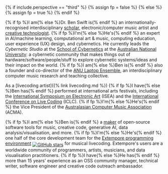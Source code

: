 {% if include.perspective == "third" %}
{% assign fp = false %}
{% else %}
{% assign fp = true %}
{% endif %}

{% if fp %}I am{% else %}Dr. Ben Swift is{% endif %} an
internationally-recognised interdisciplinary
[scholar](https://scholar.google.com/citations?user=OQdYgLEAAAAJ),
electronic/computer music artist and [creative
technologist](https://github.com/benswift). {% if fp %}I'm{% else %}He's{% endif
%} an expert in AI/machine learning, computational art & music, computing
education, user experience (UX) design, and cybernetics. He currently leads the
_Cybernetic Studio_ at the [School of
Cybernetics](https://cybernetics.anu.edu.au/) at the [Australian National
University](https://anu.edu.au): a cybernetic community that makes things out of
hardware/software/people/stuff to explore cybernetic systems/ideas and their
impact on the world. {% if fp %}I am{% else %}Ben is{% endif %} also a founder
and co-director of the [ANU Laptop
Ensemble](https://comp.anu.edu.au/courses/laptop-ensemble/), an
interdisciplinary computer music research and teaching collective.

As a [livecoding artist]({% link livecoding.md %}) {% if fp %}I have{% else
%}Ben has{% endif %} performed at international arts festivals, including the
[International Symposium on Electronic Art](https://www.isea-web.org) (ISEA) and
the [International Conference on Live Coding](https://iclc.toplap.org) (ICLC).
{% if fp %}I'm{% else %}He's{% endif %} the Vice President of the [Australasian
Computer Music Association](https://computermusic.org.au) (ACMA).

{% if fp %}I am{% else %}Ben is{% endif %} a
[maker](https://github.com/benswift) of open-source software tools for music,
creative code, generative AI, data analysis/visualisation, and more. {% if fp
%}I'm{% else %}He's{% endif %} one half of the core development team for the
[Extempore programming environment](https://github.com/digego/extempore) <a
style="vertical-align: sub;"
href="https://github.com/digego/extempore/stargazers"><img style="width:unset;"
alt="GitHub stars"
src="https://img.shields.io/github/stars/digego/extempore"></a> for musical
livecoding. Extempore's users are a worldwide community of programmers, artists,
musicians, and data visualisation practitioners. {% if fp %}I have{% else %}He
has{% endif %} more than 15 years' experience as an OSS community manager,
technical writer, software engineer and creative code outreach ambassador.
